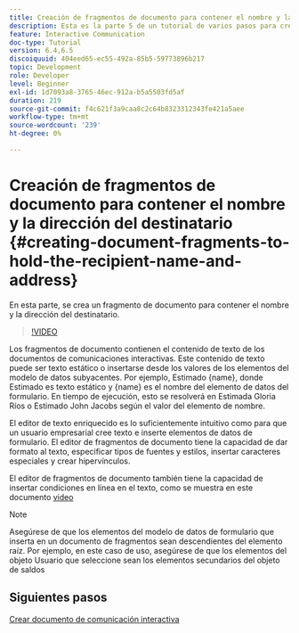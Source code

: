 ```yaml
---
title: Creación de fragmentos de documento para contener el nombre y la dirección del destinatario
description: Esta es la parte 5 de un tutorial de varios pasos para crear su primer documento de comunicaciones interactivas. En esta parte, se crea un fragmento de documento para contener el nombre y la dirección del destinatario.
feature: Interactive Communication
doc-type: Tutorial
version: 6.4,6.5
discoiquuid: 404eed65-ec55-492a-85b5-59773896b217
topic: Development
role: Developer
level: Beginner
exl-id: 1d7093a8-3765-46ec-912a-b5a5503fd5af
duration: 219
source-git-commit: f4c621f3a9caa8c2c64b8323312343fe421a5aee
workflow-type: tm+mt
source-wordcount: '239'
ht-degree: 0%

---
```


# Creación de fragmentos de documento para contener el nombre y la dirección del destinatario {#creating-document-fragments-to-hold-the-recipient-name-and-address}

En esta parte, se crea un fragmento de documento para contener el nombre y la dirección del destinatario.

>[!VIDEO](https://video.tv.adobe.com/v/22350?quality=12&learn=on)

Los fragmentos de documento contienen el contenido de texto de los documentos de comunicaciones interactivas. Este contenido de texto puede ser texto estático o insertarse desde los valores de los elementos del modelo de datos subyacentes. Por ejemplo, Estimado {name}, donde Estimado es texto estático y {name} es el nombre del elemento de datos del formulario. En tiempo de ejecución, esto se resolverá en Estimada Gloria Ríos o Estimado John Jacobs según el valor del elemento de nombre.

El editor de texto enriquecido es lo suficientemente intuitivo como para que un usuario empresarial cree texto e inserte elementos de datos de formulario. El editor de fragmentos de documento tiene la capacidad de dar formato al texto, especificar tipos de fuentes y estilos, insertar caracteres especiales y crear hipervínculos.

El editor de fragmentos de documento también tiene la capacidad de insertar condiciones en línea en el texto, como se muestra en este documento [video](https://helpx.adobe.com/experience-manager/kt/forms/using/editing-improvements-correspondence-mgmt-feature-video-use.html)

>[!NOTE]
>
>Asegúrese de que los elementos del modelo de datos de formulario que inserta en un documento de fragmentos sean descendientes del elemento raíz. Por ejemplo, en este caso de uso, asegúrese de que los elementos del objeto Usuario que seleccione sean los elementos secundarios del objeto de saldos

## Siguientes pasos

[Crear documento de comunicación interactiva](./partsix.md)